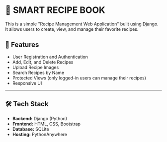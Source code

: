 # 🧾 SMART RECIPE BOOK
This is a simple "Recipe Management Web Application" built using Django. It allows users to create, view, and manage their favorite recipes.



## 📌 Features

- User Registration and Authentication
- Add, Edit, and Delete Recipes
- Upload Recipe Images
- Search Recipes by Name
- Protected Views (only logged-in users can manage their recipes)
- Responsive UI

---

## 🛠 Tech Stack

- **Backend:** Django (Python)
- **Frontend:** HTML, CSS, Bootstrap
- **Database:** SQLite
- **Hosting:** PythonAnywhere

